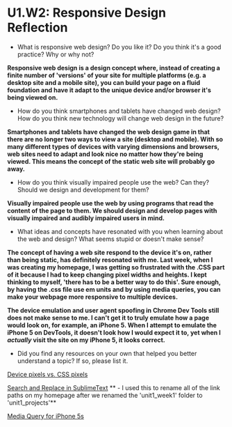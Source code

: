# U1.W2: Responsive Design Reflection

* What is responsive web design? Do you like it?  Do you think it's a good practice? Why or why not?

**Responsive web design is a design concept where, instead of creating a finite number of 'versions' of your site for multiple platforms (e.g. a desktop site and a mobile site), you can build your page on a fluid foundation and have it adapt to the unique device and/or browser it's being viewed on.**

* How do you think smartphones and tablets have changed web design? How do you think new technology will change web design in the future?

**Smartphones and tablets have changed the web design game in that there are no longer two ways to view a site (desktop and mobile). With so many different types of devices with varying dimensions and browsers, web sites need to adapt and look nice no matter how they're being viewed. This means the concept of the static web site will probably go away.**

* How do you think visually impaired people use the web? Can they? Should we design and development for them?

**Visually impaired people use the web by using programs that read the content of the page to them. We should design and develop pages with visually impaired and audibly impaired users in mind.**

* What ideas and concepts have resonated with you when learning about the web and design? What seems stupid or doesn't make sense?

**The concept of having a web site respond to the device it's on, rather than being static, has definitely resonated with me. Last week, when I was creating my homepage, I was getting so frustrated with the .CSS part of it because I had to keep changing pixel widths and heights. I kept thinking to myself, 'there has to be a better way to do this'. Sure enough, by having the .css file use em units and by using media queries, you can make your webpage more responsive to multiple devices.**

**The device emulation and user agent spoofing in Chrome Dev Tools still does not make sense to me. I can't get it to truly emulate how a page would look on, for example, an iPhone 5. When I attempt to emulate the iPhone 5 on DevTools, it doesn't look how I would expect it to, yet when I *actually* visit the site on my iPhone 5, it looks correct.**

* Did you find any resources on your own that helped you better understand a topic? If so, please list it.

[Device pixels vs. CSS pixels](http://www.quirksmode.org/mobile/viewports.html)

[Search and Replace in SublimeText](http://sublime-text-unofficial-documentation.readthedocs.org/en/latest/search_and_replace/search_and_replace.html) ** - I used this to rename all of the link paths on my homepage after we renamed the 'unit1_week1' folder to 'unit1_projects'**

[Media Query for iPhone 5s](http://stackoverflow.com/questions/12596999/iphone-5-landscape-media-query)